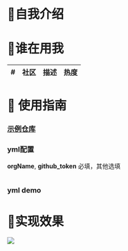 # 🌊自我介绍


# 🚀谁在用我
| # | 社区| 描述 | 热度 |
| --- | --- | --- | --- |


# 🍔 使用指南
### [示例仓库](https://github.com/thinkasany/test)


### yml配置
**orgName**, **github_token** 必填，其他选填
```

```
### yml demo

# 🌈实现效果
<a href="https://thinkasany.github.io/test/" target="_blank"><img src="./demo/contributors.png"></a>